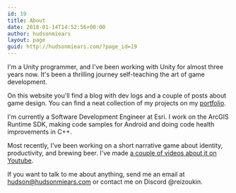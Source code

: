 ```yaml
---
id: 19
title: About
date: 2018-01-14T14:52:56+00:00
author: hudsonmiears
layout: page
guid: http://hudsonmiears.com/?page_id=19
---
```

I'm a Unity programmer, and I've been working with Unity for almost three years now. It's been a thrilling journey self-teaching the art of game development.

On this website you'll find a blog with dev logs and a couple of posts about game design. You can find a neat collection of my projects on my [portfolio](/portfolio/).

I'm currently a Software Development Engineer at Esri. I work on the ArcGIS Runtime SDK, making code samples for Android and doing code health improvements in C++.

Most recently, I've been working on a short narrative game about identity, productivity, and brewing beer. I've made [a couple of videos about it on Youtube](https://www.youtube.com/channel/UCpHSXFLxATDubOAje6dDKeg?view_as=subscriber).

If you want to talk to me about anything, send me an email at hudson@hudsonmiears.com or contact me on Discord @reizoukin.